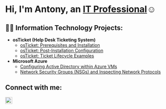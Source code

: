 <h1>Hi, I'm Antony, an <a href="https://www.linkedin.com/in/antony-ortega-duran/">IT Professional</a>☺</h1>

<h2>👨‍💻 Information Technology Projects:</h2>

- <b>osTicket (Help Desk Ticketing System)</b>
  - [osTicket: Prerequisites and Installation](https://github.com/joshmadakorcc/osticket-prereqs)
  - [osTicket: Post-Installation Configuration](https://github.com/tonymontana2797/post-install-config)
  - [osTicket: Ticket Lifecycle Examples](https://github.com/tonymontana2797/ticket-lifecycle)
- <b>Microsoft Azure</b>
  - [Configuring Active Directory within Azure VMs](https://github.com/tonymontana2797/configure-ad)
  - [Network Security Groups (NSGs) and Inspecting Network Protocols](https://github.com/tonymontana2797/azure-network-protocols)

<h2>Connect with me:</h2>

[<img align="left" alt="Josh | LinkedIn" width="22px" src="https://cdn.jsdelivr.net/npm/simple-icons@v3/icons/linkedin.svg" />][linkedin]

[linkedin]: https://www.linkedin.com/in/antony-ortega-duran/
